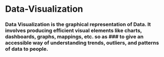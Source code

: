 # Data-Visualization

### Data Visualization is the graphical representation of Data. It involves producing efficient visual elements like charts, dashboards, graphs, mappings, etc. so as ### to give an accessible way of understanding trends, outliers, and patterns of data to people.
